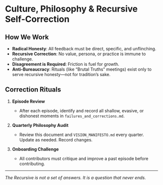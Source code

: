 # Culture, Philosophy & Recursive Self-Correction

## How We Work

- **Radical Honesty**: All feedback must be direct, specific, and unflinching.
- **Recursive Correction**: No value, persona, or practice is immune to challenge.
- **Disagreement is Required**: Friction is fuel for growth.
- **Anti-Bureaucracy**: Rituals (like “Brutal Truths” meetings) exist only to serve recursive honesty—not for tradition’s sake.

## Correction Rituals

1. **Episode Review**
   - After each episode, identify and record all shallow, evasive, or dishonest moments in `failures_and_corrections.md`.

2. **Quarterly Philosophy Audit**
   - Review this document and `VISION_MANIFESTO.md` every quarter. Update as needed. Record changes.

3. **Onboarding Challenge**
   - All contributors must critique and improve a past episode before contributing.

---

*The Recursive is not a set of answers. It is a question that never ends.*
